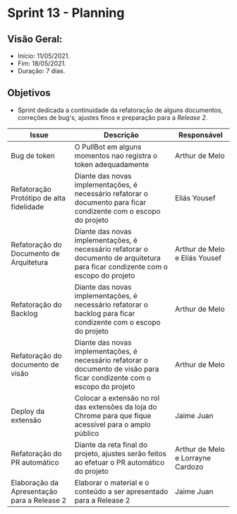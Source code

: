# Sprint 13 - Planning

## Visão Geral:
* Início: 11/05/2021.
* Fim: 18/05/2021.
* Duração: 7 dias.

## Objetivos
* Sprint dedicada a continuidade da refatoração de alguns documentos, correções de bug's, ajustes finos e preparação para a _Release 2_.

Issue | Descrição | Responsável
---|---|---
Bug de token | O PullBot em alguns momentos nao registra o token adequadamente | Arthur de Melo
Refatoração Protótipo de alta fidelidade | Diante das novas implementações, é necessário refatorar o documento para ficar condizente com o escopo do projeto | Eliás Yousef
Refatoração do Documento de Arquitetura | Diante das novas implementações, é necessário refatorar o documento de arquitetura para ficar condizente com o escopo do projeto | Arthur de Melo e Eliás Yousef
Refatoração do Backlog | Diante das novas implementações, é necessário refatorar o backlog para ficar condizente com o escopo do projeto | Arthur de Melo
Refatoração do documento de visão | Diante das novas implementações, é necessário refatorar o documento de visão para ficar condizente com o escopo do projeto | Arthur de Melo
Deploy da extensão | Colocar a extensão no rol das extensões da loja do Chrome para que fique acessível para o amplo público | Jaime Juan
Refatoração do PR automático | Diante da reta final do projeto, ajustes serão feitos ao efetuar o PR automático do projeto | Arthur de Melo e Lorrayne Cardozo
Elaboração da Apresentação para a Release 2 | Elaborar o material e o conteúdo a ser apresentado para a Release 2 | Jaime Juan